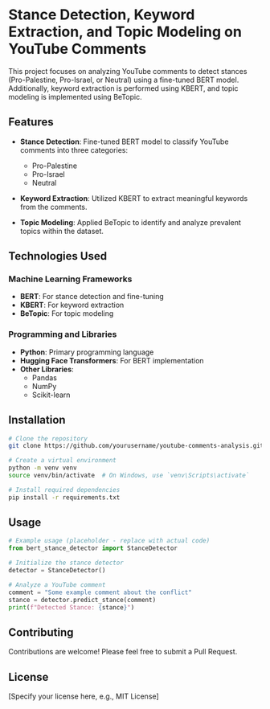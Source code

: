 # Stance Detection, Keyword Extraction, and Topic Modeling on YouTube Comments

This project focuses on analyzing YouTube comments to detect stances (Pro-Palestine, Pro-Israel, or Neutral) using a fine-tuned BERT model. Additionally, keyword extraction is performed using KBERT, and topic modeling is implemented using BeTopic.

## Features

- **Stance Detection**: Fine-tuned BERT model to classify YouTube comments into three categories:
  - Pro-Palestine
  - Pro-Israel
  - Neutral

- **Keyword Extraction**: Utilized KBERT to extract meaningful keywords from the comments.

- **Topic Modeling**: Applied BeTopic to identify and analyze prevalent topics within the dataset.

## Technologies Used

### Machine Learning Frameworks
- **BERT**: For stance detection and fine-tuning
- **KBERT**: For keyword extraction
- **BeTopic**: For topic modeling

### Programming and Libraries
- **Python**: Primary programming language
- **Hugging Face Transformers**: For BERT implementation
- **Other Libraries**:
  - Pandas
  - NumPy
  - Scikit-learn

## Installation

```bash
# Clone the repository
git clone https://github.com/yourusername/youtube-comments-analysis.git

# Create a virtual environment
python -m venv venv
source venv/bin/activate  # On Windows, use `venv\Scripts\activate`

# Install required dependencies
pip install -r requirements.txt
```

## Usage

```python
# Example usage (placeholder - replace with actual code)
from bert_stance_detector import StanceDetector

# Initialize the stance detector
detector = StanceDetector()

# Analyze a YouTube comment
comment = "Some example comment about the conflict"
stance = detector.predict_stance(comment)
print(f"Detected Stance: {stance}")
```

## Contributing

Contributions are welcome! Please feel free to submit a Pull Request.

## License

[Specify your license here, e.g., MIT License]
